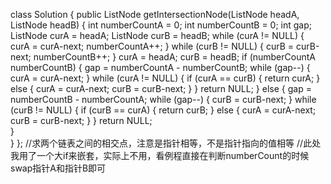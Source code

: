 class Solution {
public
    ListNode getIntersectionNode(ListNode headA, ListNode headB) {
        int numberCountA = 0;
        int numberCountB = 0;
        int gap;
        ListNode curA = headA;
        ListNode curB = headB;
        while (curA != NULL) {
            curA = curA-next;
            numberCountA++;
        }
        while (curB != NULL) {
            curB = curB-next; 
            numberCountB++;
        }
        curA = headA;
        curB = headB;
        if (numberCountA  numberCountB) {
            gap = numberCountA - numberCountB;
            while (gap--) {
                curA = curA-next;
            }
            while (curA != NULL) {
                if (curA == curB) {
                    return curA;
                }
                else {
                    curA = curA-next;
                    curB = curB-next;
                }
            }
            return NULL;
        }
        else {
            gap = numberCountB - numberCountA;
            while (gap--) {
                curB = curB-next;
            }
            while (curB != NULL) {
                if (curB == curA) {
                    return curB;
                }
                else {
                    curA = curA-next;
                    curB = curB-next;
                }
            }
            return NULL;            
        }   
    }
};
//求两个链表之间的相交点，注意是指针相等，不是指针指向的值相等
//此处我用了一个大if来嵌套，实际上不用，看例程直接在判断numberCount的时候swap指针A和指针B即可